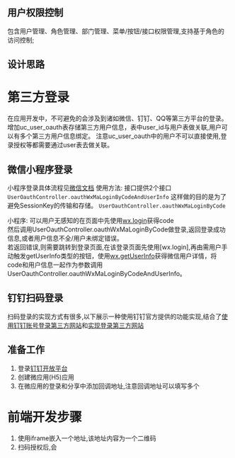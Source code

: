 ## 用户权限控制
包含用户管理、角色管理、部门管理、菜单/按钮/接口权限管理,支持基于角色的访问控制;

## 设计思路

# 第三方登录
在应用开发中，不可避免的会涉及到诸如微信、钉钉、QQ等第三方平台的登录。            
增加uc_user_oauth表存储第三方用户信息，表中user_id与用户表做关联,用户可以有多个第三方用户信息绑定。
注意uc_user_oauth中的用户不可以直接使用,登录授权等都需要通过user表去做关联。

## 微信小程序登录
小程序登录具体流程见[微信文档](https://developers.weixin.qq.com/miniprogram/dev/framework/open-ability/login.html)
使用方法:
接口提供2个接口
`UserOauthController.oauthWxMaLoginByCodeAndUserInfo` 这样做的目的是为了避免SessionKey的传输和存储。
`UserOauthController.oauthWxMaLoginByCode`

小程序:
可以用户无感知的在页面中先使用[wx.login](https://developers.weixin.qq.com/miniprogram/dev/api/open-api/login/wx.login.html)获得code      
然后调用UserOauthController.oauthWxMaLoginByCode做登录,返回登录成功信息,或者用户信息不全/用户未绑定错误。          
若返回错误,则需要跳转到登录页面,在该登录页面先使用[wx.login],再由需用户手动触发getUserInfo类型的按钮，使用[wx.getUserInfo](https://developers.weixin.qq.com/miniprogram/dev/api/open-api/user-info/wx.getUserInfo.html)获得微信用户详情，将code和用户信息一起作为参数调用UserOauthController.oauthWxMaLoginByCodeAndUserInfo。

## 钉钉扫码登录

扫码登录的实现方式有很多,以下展示一种使用钉钉官方提供的功能实现,结合了[使用钉钉账号登录第三方网站](https://open.dingtalk.com/document/orgapp-server/use-dingtalk-account-to-log-on-to-third-party-websites)和[实现登录第三方网站](https://open.dingtalk.com/document/orgapp-server/tutorial-obtaining-user-personal-information)

## 准备工作
1. 登录[钉钉开放平台](https://open-dev.dingtalk.com)
2. 创建微应用(H5)应用
3. 在微应用的登录和分享中添加回调地址,注意回调地址可以填写多个

# 前端开发步骤
1. 使用iframe嵌入一个地址,该地址内容为一个二维码
2. 扫码授权后,会





